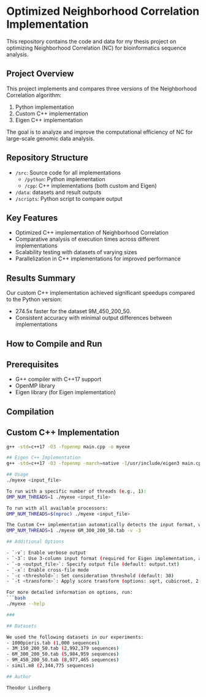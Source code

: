 # Optimized Neighborhood Correlation Implementation

This repository contains the code and data for my thesis project on optimizing Neighborhood Correlation (NC) for bioinformatics sequence analysis.

## Project Overview

This project implements and compares three versions of the Neighborhood Correlation algorithm:
1. Python implementation
2. Custom C++ implementation
3. Eigen C++ implementation

The goal is to analyze and improve the computational efficiency of NC for large-scale genomic data analysis.

## Repository Structure

- `/src`: Source code for all implementations
  - `/python`: Python implementation
  - `/cpp`: C++ implementations (both custom and Eigen)
- `/data`: datasets and result outputs
- `/scripts`: Python script to compare output

## Key Features

- Optimized C++ implementation of Neighborhood Correlation
- Comparative analysis of execution times across different implementations
- Scalability testing with datasets of varying sizes
- Parallelization in C++ implementations for improved performance

## Results Summary

Our custom C++ implementation achieved significant speedups compared to the Python version:
- 274.5x faster for the dataset 9M_450_200_50.
- Consistent accuracy with minimal output differences between implementations

## How to Compile and Run

## Prerequisites
- G++ compiler with C++17 support
- OpenMP library
- Eigen library (for Eigen implementation)

## Compilation

## Custom C++ Implementation
```bash
g++ -std=c++17 -O3 -fopenmp main.cpp -o myexe

## Eigen C++ Implementation
g++ -std=c++17 -O3 -fopenmp -march=native -I/usr/include/eigen3 main.cpp -o myexe

## Usage
./myexe <input_file>

To run with a specific number of threads (e.g., 1):
OMP_NUM_THREADS=1 ./myexe <input_file>

To run with all available processors:
OMP_NUM_THREADS=$(nproc) ./myexe <input_file>

The Custom C++ implementation automatically detects the input format, while for Eigen use -3 to specify 3 column input file:
OMP_NUM_THREADS=1 ./myexe 6M_300_200_50.tab -v -3

## Additional Options

- `-v`: Enable verbose output
- `-3`: Use 3-column input format (required for Eigen implementation, automatic for Custom C++)
- `-o <output_file>`: Specify output file (default: output.txt)
- `-x`: Enable cross-file mode
- `-c <threshold>`: Set consideration threshold (default: 30)
- `-t <transform>`: Apply score transform (options: sqrt, cubicroot, 2.5root, log10, ln)

For more detailed information on options, run:
```bash
./myexe --help

###

## Datasets

We used the following datasets in our experiments:
- 1000pieris.tab (1,000 sequences)
- 3M_150_200_50.tab (2,992,379 sequences)
- 6M_300_200_50.tab (5,984,959 sequences)
- 9M_450_200_50.tab (8,977,465 sequences)
- simil.m8 (2,344,775 sequences)

## Author

Theodor Lindberg
